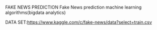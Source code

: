 FAKE NEWS PREDICTION 
Fake News prediction machine learning algorithms(bigdata analytics)




DATA SET:https://www.kaggle.com/c/fake-news/data?select=train.csv
